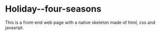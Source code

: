 # Holiday--four-seasons
This is a front-end web page with a native skeleton made of html, css and javasript.
